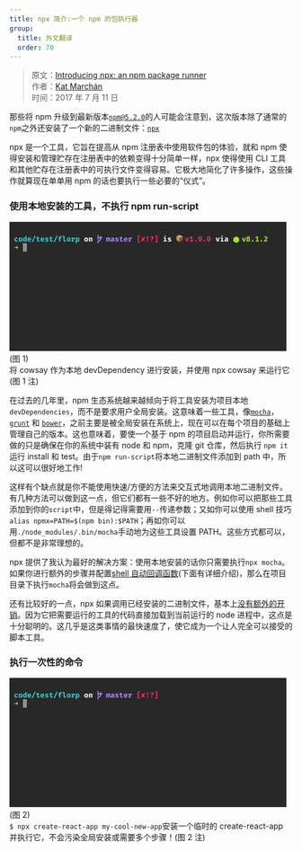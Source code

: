 ```yaml
---
title: npx 简介:一个 npm 的包执行器
group:
  title: 外文翻译
  order: 70
---
```


> 原文：[Introducing npx: an npm package runner](https://medium.com/@maybekatz/introducing-npx-an-npm-package-runner-55f7d4bd282b)  
> 作者：[Kat Marchán](https://medium.com/@maybekatz)  
> 时间：2017 年 7 月 11 日

那些将 npm 升级到最新版本[`npm@5.2.0`](https://github.com/npm/npm/releases/tag/v5.2.0)的人可能会注意到，这次版本除了通常的`npm`之外还安装了一个新的二进制文件：[`npx`](https://www.npmjs.com/package/npx)

npx 是一个工具，它旨在提高从 npm 注册表中使用软件包的体验，就和 npm 使得安装和管理贮存在注册表中的依赖变得十分简单一样，npx 使得使用 CLI 工具和其他贮存在注册表中的可执行文件变得容易。它极大地简化了许多操作，这些操作就算现在单单用 npm 的话也要执行一些必要的“仪式”。

### 使用本地安装的工具，不执行 npm run-script

![](https://raw.githubusercontent.com/dream-approaching/translate-blog/master/assets/one.gif)(图 1)  
将 cowsay 作为本地 devDependency 进行安装，并使用 npx cowsay 来运行它(图 1 注)

在过去的几年里，npm 生态系统越来越倾向于将工具安装为项目本地`devDependencies`，而不是要求用户全局安装。这意味着一些工具，像[`mocha`](https://www.npmjs.com/package/mocha)，[`grunt`](https://www.npmjs.com/package/grunt-cli) 和 [`bower`](https://www.npmjs.com/package/bower)，之前主要是被全局安装在系统上，现在可以在每个项目的基础上管理自己的版本。这也意味着，要使一个基于 npm 的项目启动并运行，你所需要做的只是确保在你的系统中装有 node 和 npm，克隆 git 仓库，然后执行 `npm it` 运行 install 和 test。由于`npm run-script`将本地二进制文件添加到 path 中，所以这可以很好地工作!

这样有个缺点就是你不能使用快速/方便的方法来交互式地调用本地二进制文件。有几种方法可以做到这一点，但它们都有一些不好的地方。例如你可以把那些工具添加到你的`script`中，但是得记得需要用`--`传递参数；又如你可以使用 shell 技巧`alias npmx=PATH=$(npm bin):$PATH`；再如你可以用`./node_modules/.bin/mocha`手动地为这些工具设置 PATH。这些方式都可以，但都不是非常理想的。

npx 提供了我认为最好的解决方案：使用本地安装的话你只需要执行`npx mocha`。如果你进行额外的步骤并配置[shell 自动回调函数](https://www.npmjs.com/package/npx#shell-auto-fallback)(下面有详细介绍)，那么在项目目录下执行`mocha`将会做到这点。

还有比较好的一点，npx 如果调用已经安装的二进制文件，基本上[没有额外的开销](https://twitter.com/maybekatz/status/877444832494596096)。因为它把需要运行的工具的代码直接加载到当前运行的 node 进程中，这点是十分聪明的。这几乎是这类事情的最快速度了，使它成为一个让人完全可以接受的脚本工具。

### 执行一次性的命令

![](https://raw.githubusercontent.com/dream-approaching/translate-blog/master/assets/two.gif)(图 2)  
`$ npx create-react-app my-cool-new-app`安装一个临时的 create-react-app 并执行它，不会污染全局安装或需要多个步骤！(图 2 注)
